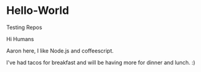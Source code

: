 # Hello-World
Testing Repos

Hi Humans

Aaron here, I like Node.js and coffeescript.

I've had tacos for breakfast and will be having more for dinner and lunch. :) 
